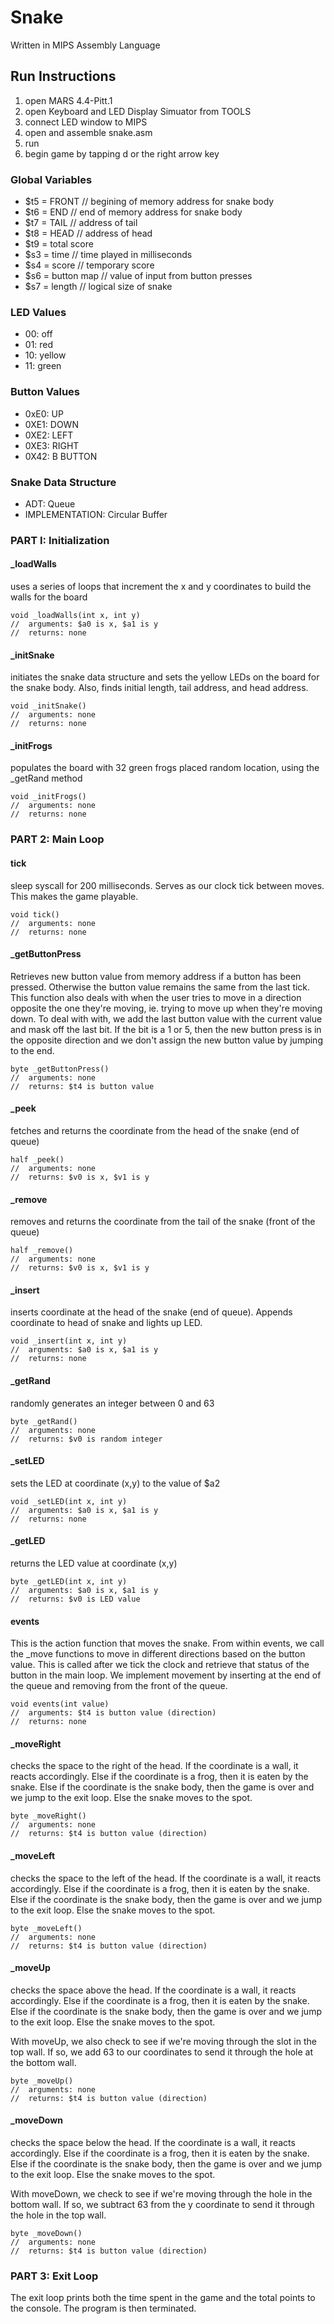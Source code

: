 # Snake
Written in MIPS Assembly Language

## Run Instructions

1. open MARS 4.4-Pitt.1
2. open Keyboard and LED Display Simuator from TOOLS 
3. connect LED window to MIPS
4. open and assemble snake.asm
5. run
6. begin game by tapping d or the right arrow key

### Global Variables

- $t5 = FRONT // begining of memory address for snake body 
- $t6 = END // end of memory address for snake body 
- $t7 = TAIL // address of tail
- $t8 = HEAD // address of head
- $t9 = total score 
- $s3 = time // time played in milliseconds
- $s4 = score // temporary score
- $s6 = button map // value of input from button presses
- $s7 = length // logical size of snake
	
### LED Values

- 00: off
- 01: red
- 10: yellow
- 11: green

### Button Values
 
- 0xE0: UP 
- 0XE1: DOWN 
- 0XE2: LEFT
- 0XE3: RIGHT 
- 0X42: B BUTTON
	
### Snake Data Structure
 
- ADT: Queue
- IMPLEMENTATION: Circular Buffer
	
### PART I: Initialization

#### _loadWalls
uses a series of loops that increment the x and y coordinates to build the walls for the board
```	
void _loadWalls(int x, int y)
//	arguments: $a0 is x, $a1 is y
//	returns: none
```
	
#### _initSnake
initiates the snake data structure and sets the yellow LEDs on the board for the snake body. Also, finds initial length, tail address, and head address.
```
void _initSnake()
//	arguments: none
//	returns: none
```
	
#### _initFrogs
populates the board with 32 green frogs placed random location, using the _getRand method
```
void _initFrogs()
//	arguments: none
//	returns: none
```

### PART 2: Main Loop
 
#### tick
sleep syscall for 200 milliseconds. Serves as our clock tick between moves. This makes the game playable.
```
void tick()
// 	arguments: none
// 	returns: none
```
	
#### _getButtonPress
Retrieves new button value from memory address if a button has been pressed. Otherwise the button value remains the same from the last tick. This function also deals with when the user tries to move in a direction opposite the one they're moving, ie. trying to move up when they're moving down. To deal with with, we add the last button value with the current value and mask off the last bit. If the bit is a 1 or 5, then the new button press is in the opposite direction and we don't assign the new button value by jumping to the end.
```
byte _getButtonPress()
//	arguments: none
//	returns: $t4 is button value
```

#### _peek
fetches and returns the coordinate from the head of the snake (end of queue)
```
half _peek()
//	arguments: none
//	returns: $v0 is x, $v1 is y
```

#### _remove
removes and returns the coordinate from the tail of the snake (front of the queue)
```	
half _remove()
//	arguments: none
//	returns: $v0 is x, $v1 is y
```
	
#### _insert
inserts coordinate at the head of the snake (end of queue). Appends coordinate to head of snake and lights up LED.
```
void _insert(int x, int y)
//	arguments: $a0 is x, $a1 is y
//	returns: none
```
	
#### _getRand
randomly generates an integer between 0 and 63
```
byte _getRand()
//	arguments: none
//	returns: $v0 is random integer
```
	
#### _setLED
sets the LED at coordinate (x,y) to the value of $a2
```
void _setLED(int x, int y)
//	arguments: $a0 is x, $a1 is y
//	returns: none
```
	
#### _getLED
returns the LED value at coordinate (x,y)
```
byte _getLED(int x, int y)
//	arguments: $a0 is x, $a1 is y
//	returns: $v0 is LED value
```

#### events
This is the action function that moves the snake. From within events, we call the _move functions to move in different directions based on the button value. This is called after we tick the clock and retrieve that status of the button in the main loop. We implement movement by inserting at the end of the queue and removing from the front of the queue.
```
void events(int value)
//	arguments: $t4 is button value (direction)
//	returns: none
```

#### _moveRight
checks the space to the right of the head. If the coordinate is a wall, it reacts accordingly. Else if the coordinate is a frog, then it is eaten by the snake. Else if the coordinate is the snake body, then the game is over and we jump to the exit loop. Else the snake moves to the spot.
```
byte _moveRight()
//	arguments: none
//	returns: $t4 is button value (direction)
```

#### _moveLeft
checks the space to the left of the head. If the coordinate is a wall, it reacts accordingly. Else if the coordinate is a frog, then it is eaten by the snake. Else if the coordinate is the snake body, then the game is over and we jump to the exit loop. Else the snake moves to the spot.
```
byte _moveLeft()
//	arguments: none
//	returns: $t4 is button value (direction)
```

#### _moveUp
checks the space above the head. If the coordinate is a wall, it reacts accordingly. Else if the coordinate is a frog, then it is eaten by the snake. Else if the coordinate is the snake body, then the game is over and we jump to the exit loop. Else the snake moves to the spot. 

With moveUp, we also check to see if we're moving through the slot in the top wall. If so, we add 63 to our coordinates to send it through the hole at the bottom wall.
```
byte _moveUp()
//	arguments: none
//	returns: $t4 is button value (direction)
```

#### _moveDown
checks the space below the head. If the coordinate is a wall, it reacts accordingly. Else if the coordinate is a frog, then it is eaten by the snake. Else if the coordinate is the snake body, then the game is over and we jump to the exit loop. Else the snake moves to the spot.
	
With moveDown, we check to see if we're moving through the hole in the bottom wall. If so, we subtract 63 from the y coordinate to send it through the hole in the top wall.
```
byte _moveDown()
//	arguments: none
//	returns: $t4 is button value (direction)
```
### PART 3: Exit Loop
 The exit loop prints both the time spent in the game and the total points to the console. The program is then terminated.

